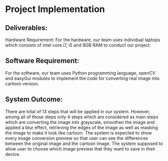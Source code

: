 # Project Implementation

## Deliverables:
Hardware Requirement: For the hardware, our team uses individual laptops which consists of intel core i7, i5 and 8GB RAM to conduct our project.

## Software Requirement:
For the software, our team uses Python programming language, openCV and easyGui modules to implement the code for converting real image into cartoon version.

## System Outcome:
There are total of 13 steps that will be applied in our system. However, among all of those steps only 4 steps which are considered as main steps which are converting the image into grayscale, smoothen the image and applied a blur effect, retrieving the edges of the image as well as masking the image to make it look like cartoon. The system is expected to show every image conversion preview so that user can see the differences between the original image and the cartoon image. The system supposed to allow user to choose which image preview that they want to save in their device.
